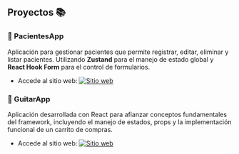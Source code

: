 ## Proyectos 📚

### 🏥 PacientesApp  
Aplicación para gestionar pacientes que permite registrar, editar, eliminar y listar pacientes. Utilizando **Zustand** para el manejo de estado global y **React Hook Form** para el control de formularios.

- Accede al sitio web: [![Sitio web](https://img.icons8.com/fluency/24/link.png)](https://tu-enlace-aqui.netlify.app/)


### 🎸 GuitarApp  
Aplicación desarrollada con React para afianzar conceptos fundamentales del framework, incluyendo el manejo de estados, props y la implementación funcional de un carrito de compras.

- Accede al sitio web: [![Sitio web](https://img.icons8.com/fluency/24/link.png)](https://effervescent-rugelach-e6dbab.netlify.app/)
